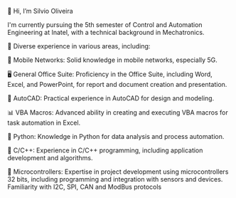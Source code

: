 👋 Hi, I’m Silvio Oliveira

I'm currently pursuing the 5th semester of Control and Automation Engineering at Inatel, with a technical background in Mechatronics.

💼 Diverse experience in various areas, including:

📡 Mobile Networks: Solid knowledge in mobile networks, especially 5G.

🖥️ General Office Suite: Proficiency in the Office Suite, including Word, Excel, and PowerPoint, for report and document creation and presentation.

🔧 AutoCAD: Practical experience in AutoCAD for design and modeling.

📊 VBA Macros: Advanced ability in creating and executing VBA macros for task automation in Excel.

🐍 Python: Knowledge in Python for data analysis and process automation.

🔢 C/C++: Experience in C/C++ programming, including application development and algorithms.

🤖 Microcontrollers: Expertise in project development using microcontrollers 32 bits, including programming and integration with sensors and devices. Familiarity with I2C, SPI, CAN and ModBus protocols

